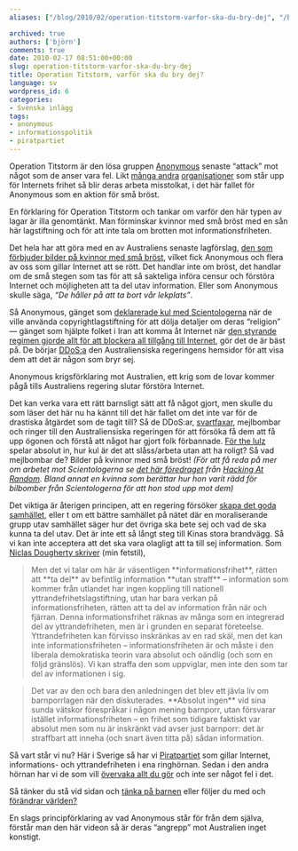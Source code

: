 ```yaml
---
aliases: ["/blog/2010/02/operation-titstorm-varfor-ska-du-bry-dej", "/blog/2010/02/17/operation-titstorm-varfor-ska-du-bry-dej"]

archived: true
authors: ['björn']
comments: true
date: 2010-02-17 08:51:00+00:00
slug: operation-titstorm-varfor-ska-du-bry-dej
title: Operation Titstorm, varför ska du bry dej?
language: sv
wordpress_id: 6
categories:
- Svenska inlägg
tags:
- anonymous
- informationspolitik
- piratpartiet
---
```




Operation Titstorm är den lösa gruppen [Anonymous](http://en.wikipedia.org/wiki/Anonymous_%28group%29) senaste “attack” mot något som de anser vara fel. Likt [många andra](http://piratbyran.org) [organisationer](http://piratpartiet.se) som står upp för Internets frihet så blir deras arbeta misstolkat, i det här fallet för Anonymous som en aktion för små bröst.





En förklaring för Operation Titstorm och tankar om varför den här typen av lagar är illa genomtänkt. Man förminskar kvinnor med små bröst med en sån här lagstiftning och för att inte tala om brotten mot informationsfriheten.






Det hela har att göra med en av Australiens senaste lagförslag, [den som förbjuder bilder på kvinnor med små bröst](http://tantrikblog.wordpress.com/2010/01/28/tuttchock-galna-censurlagar-i-australien/), vilket fick Anonymous och flera av oss som gillar Internet att se rött. Det handlar inte om bröst, det handlar om de små stegen som tas för att så sakteliga införa censur och förstöra Internet och möjligheten att ta del utav information. Eller som Anonymous skulle säga, _“De håller på att ta bort vår lekplats”_.

Så Anonymous, gänget som [deklarerade kul med Scientologerna](http://www.wired.com/culture/culturereviews/magazine/17-10/mf_chanology) när de ville använda copyrightlagstiftning för att dölja detaljer om deras “religion” — gänget som hjälpte folket i Iran att komma åt Internet när [den styrande regimen gjorde allt för att blockera all tillgång till Internet](http://www.dn.se/nyheter/varlden/studentdagen-irak-protester-mahmoud-ahmadinejad-1.1008915), gör det de är bäst på. De börjar [DDoS:a](http://sv.wikipedia.org/wiki/DDoS) den Australiensiska regeringens hemsidor för att visa dem att det är någon som bryr sej.





Anonymous krigsförklaring mot Australien, ett krig som de lovar kommer pågå tills Australiens regering slutar förstöra Internet.






Det kan verka vara ett rätt barnsligt sätt att få något gjort, men skulle du som läser det här nu ha kännt till det här fallet om det inte var för de drastiska åtgärdet som de tagit till? Så de DDoS:ar, [svartfaxar](http://en.wikipedia.org/wiki/Black_fax), mejlbombar och ringer till den Australiensiska regeringen för att försöka få dem att få upp ögonen och förstå att något har gjort folk förbannade. [För the lulz](http://copyriot.se/2009/10/28/trolltyg-del-3-lulz/) spelar absolut in, hur kul är det att slåss/arbeta utan att ha roligt? Så vad mejlbombar de? Bilder på kvinnor med små bröst! _(För att få reda på mer om arbetet mot Scientologerna se [det här föredraget](http://images1.noterik.com/har/246_l3218_Anonymous_Vs_Scientology.mp4) från [Hacking At Random](http://har2009.org/). Bland annat en kvinna som berättar hur hon varit rädd för bilbomber från Scientologerna för att hon stod upp mot dem)_

Det viktiga är återigen principen, att en regering försöker [skapa det goda samhället](http://blogg.tianmi.info/2010/02/16/det-goda-samhallet-pa-internet/), eller t om ett bättre samhället på nätet där en moraliserande grupp utav samhället säger hur det övriga ska bete sej och vad de ska kunna ta del utav. Det är inte ett så långt steg till Kinas stora brandvägg. Så vi kan inte acceptera att det ska vara olagligt att ta till sej information. Som [Niclas Dougherty skriver](http://blogg.tianmi.info/2010/02/16/det-goda-samhallet-pa-internet/) (min fetstil),


<blockquote>Men det vi talar om här är väsentligen **informationsfrihet**, rätten att **ta del** av befintlig information **utan straff** – information som kommer från utlandet har ingen koppling till nationell yttrandefrihetslagstiftning, utan har bara verkan på informationsfriheten, rätten att ta del av information från när och fjärran. Denna informationsfrihet räknas av många som en integrerad del av yttrandefriheten, men är i grunden en separat företeelse. Yttrandefriheten kan förvisso inskränkas av en rad skäl, men det kan inte informationsfriheten – informationsfriheten är och måste i den liberala demokratiska teorin vara absolut och oändlig (och som en följd gränslös). Vi kan straffa den som uppviglar, men inte den som tar del av informationen i sig.</blockquote>




<blockquote>Det var av den och bara den anledningen det blev ett jävla liv om barnporrlagen när den diskuterades. **Absolut ingen** vid sina sunda vätskor förespråkar i någon mening barnporr, utan försvarar istället informationsfriheten – en frihet som tidigare faktiskt var absolut men som nu är inskränkt vad avser just barnporr: det är straffbart att inneha (och snart även titta på) sådan information.</blockquote>


Så vart står vi nu? Här i Sverige så har vi [Piratpartiet](http://piratpartiet.se) som gillar Internet, informations- och yttrandefriheten i ena ringhörnan. Sedan i den andra hörnan har vi de som vill [övervaka allt du gör](http://www.dynamicman.net/2010/02/14/glad-alla-hjartans-dag/) och inte ser något fel i det.

Så tänker du stå vid sidan och [tänka på barnen](http://projo.se/2009/07/katolska-litauen-ett-steg-narmre-himmelriket/) eller följer du med och [förändrar världen?](http://piratpartiet.se)





En slags principförklaring av vad Anonymous står för från dem själva, förstår man den här videon så är deras “angrepp” mot Australien inget konstigt.




